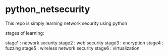 # python_netsecurity

This repo is simply learning network security using python

stages of learning:

stage1 : network security
stage2 : web security
stage3 : encryption
stage4 : fuzzing
stage5 : wireless network security
stage6 : virtualization
